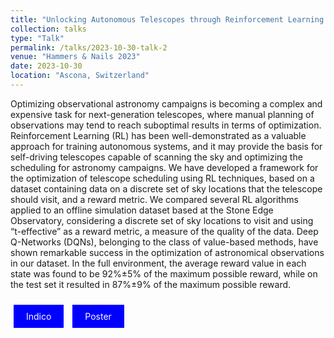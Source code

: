 ```yaml
---
title: "Unlocking Autonomous Telescopes through Reinforcement Learning: An Offline Framework and Insights from a Case Study"
collection: talks
type: "Talk"
permalink: /talks/2023-10-30-talk-2
venue: "Hammers & Nails 2023"
date: 2023-10-30
location: "Ascona, Switzerland"
---
```


Optimizing observational astronomy campaigns is becoming a complex and expensive task for next-generation telescopes, where manual planning of observations may tend to reach suboptimal results in terms of optimization. 
Reinforcement Learning (RL) has been well-demonstrated as a valuable approach for training autonomous systems, and it may provide the basis for self-driving telescopes capable of scanning the sky and optimizing the scheduling for astronomy campaigns. 
We have developed a framework for the optimization of telescope scheduling using RL techniques, based on a dataset containing data on a discrete set of sky locations that the telescope should visit, and a reward metric. We compared several RL algorithms applied to an offline simulation dataset based at the Stone Edge Observatory, considering a discrete set of sky locations to visit and using “t-effective” as a reward metric, a measure of the quality of the data. 
Deep Q-Networks (DQNs), belonging to the class of value-based methods, have shown remarkable success in the optimization of astronomical observations in our dataset. In the full environment, the average reward value in each state was found to be 92%±5% of the maximum possible reward, while on the test set it resulted in 87%±9% of the maximum possible reward.

<a href="https://indico.cern.ch/event/1202995/overview" style="background-color: blue; color: white; padding: 10px 20px; text-align: center; text-decoration: none; display: inline-block; margin: 10px 5px; cursor: pointer;">Indico</a> 
<a href="https://indico.cern.ch/event/1202995/contributions/5590226/attachments/2741344/4772507/Poster.pdf" style="background-color: blue; color: white; padding: 10px 20px; text-align: center; text-decoration: none; display: inline-block; margin: 10px 5px; cursor: pointer;">Poster</a>
